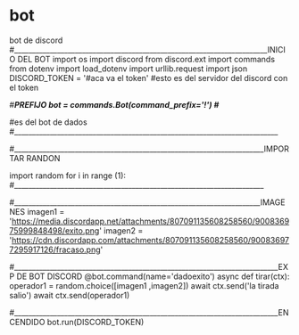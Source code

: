 # bot
bot de discord
#_______________________________________________________________________INICIO DEL BOT
import os
import discord
from discord.ext import commands
from dotenv import load_dotenv
import urllib.request
import json
DISCORD_TOKEN = '#aca va el token'
#esto es del servidor del discord con el token

#_______________________________________________________________________PREFIJO
bot = commands.Bot(command_prefix='!')
#_______________________________________________________________________

  

#es del bot de dados
#__________________________________________________________________________

#______________________________________________________________________IMPORTAR RANDON

import random
for i in range (1):
#______________________________________________________________________

#_____________________________________________________________________IMAGENES
    imagen1 = 'https://media.discordapp.net/attachments/807091135608258560/900836975999848498/exito.png'
    imagen2 = 'https://cdn.discordapp.com/attachments/807091135608258560/900836977295917126/fracaso.png'

#__________________________________________________________________________EXP DE BOT DISCORD
    @bot.command(name='dadoexito')
    async def tirar(ctx):
     operador1 = random.choice([imagen1 ,imagen2])
     await ctx.send('la tirada salio')
     await ctx.send(operador1)
        

#__________________________________________________________________________ENCENDIDO
bot.run(DISCORD_TOKEN) 
